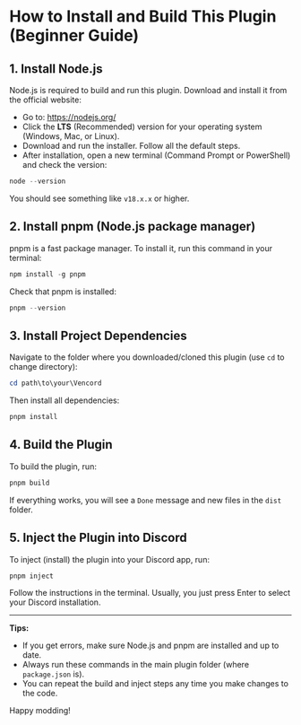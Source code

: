 
# How to Install and Build This Plugin (Beginner Guide)

## 1. Install Node.js

Node.js is required to build and run this plugin. Download and install it from the official website:

- Go to: https://nodejs.org/
- Click the **LTS** (Recommended) version for your operating system (Windows, Mac, or Linux).
- Download and run the installer. Follow all the default steps.
- After installation, open a new terminal (Command Prompt or PowerShell) and check the version:

```powershell
node --version
```

You should see something like `v18.x.x` or higher.

## 2. Install pnpm (Node.js package manager)

pnpm is a fast package manager. To install it, run this command in your terminal:

```powershell
npm install -g pnpm
```

Check that pnpm is installed:

```powershell
pnpm --version
```

## 3. Install Project Dependencies

Navigate to the folder where you downloaded/cloned this plugin (use `cd` to change directory):

```powershell
cd path\to\your\Vencord
```

Then install all dependencies:

```powershell
pnpm install
```

## 4. Build the Plugin

To build the plugin, run:

```powershell
pnpm build
```

If everything works, you will see a `Done` message and new files in the `dist` folder.

## 5. Inject the Plugin into Discord

To inject (install) the plugin into your Discord app, run:

```powershell
pnpm inject
```

Follow the instructions in the terminal. Usually, you just press Enter to select your Discord installation.

---

**Tips:**
- If you get errors, make sure Node.js and pnpm are installed and up to date.
- Always run these commands in the main plugin folder (where `package.json` is).
- You can repeat the build and inject steps any time you make changes to the code.

Happy modding!
